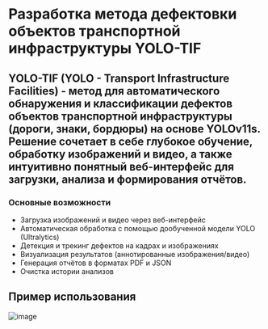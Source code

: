 # Разработка метода дефектовки объектов транспортной инфраструктуры YOLO-TIF

## YOLO-TIF (YOLO - Transport Infrastructure Facilities) - метод для автоматического обнаружения и классификации дефектов объектов транспортной инфраструктуры (дороги, знаки, бордюры) на основе YOLOv11s. Решение сочетает в себе глубокое обучение, обработку изображений и видео, а также интуитивно понятный веб-интерфейс для загрузки, анализа и формирования отчётов.
### Основные возможности
- Загрузка изображений и видео через веб-интерфейс
- Автоматическая обработка с помощью дообученной модели YOLO (Ultralytics)
- Детекция и трекинг дефектов на кадрах и изображениях
- Визуализация результатов (аннотированные изображения/видео)
- Генерация отчётов в форматах PDF и JSON
- Очистка истории анализов

## Пример использования
![image](https://github.com/user-attachments/assets/171c9adc-9311-44e0-9c91-5ec2302fb75d)
